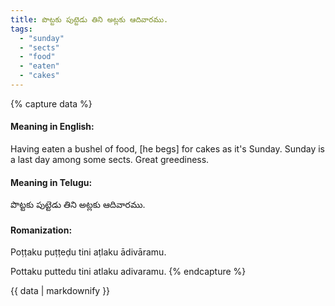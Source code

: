 ```yaml
---
title: పొట్టకు పుట్టెడు తిని అట్లకు ఆదివారము.
tags:
  - "sunday"
  - "sects"
  - "food"
  - "eaten"
  - "cakes"
---
```


{% capture data %}
#### Meaning in English:
Having eaten a bushel of food, [he begs] for cakes as it's Sunday.
Sunday is a last day among some sects.
Great greediness.

#### Meaning in Telugu:
పొట్టకు పుట్టెడు తిని అట్లకు ఆదివారము.

#### Romanization:
Poṭṭaku puṭṭeḍu tini aṭlaku ādivāramu.

Pottaku puttedu tini atlaku adivaramu.
{% endcapture %}

{{ data | markdownify }}

